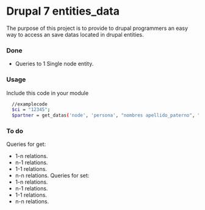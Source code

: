 Drupal 7 entities_data
=================

The purpose of this project is to provide to  drupal programmers an easy way to access an save datas located in drupal entities.

### Done
* Queries to 1 Single node entity.

### Usage
Include this code in your module
```bash
  //examplecode
  $ci = "12345";
  $partner = get_datas('node', 'persona', "nombres apellido_paterno", "ci=$ci");
```

### To do
Queries for get:
* 1-n relations.
* n-1 relations.
* 1-1 relations.
* n-n relations.
Queries for set:
* 1-n relations.
* n-1 relations.
* 1-1 relations.
* n-n relations.
